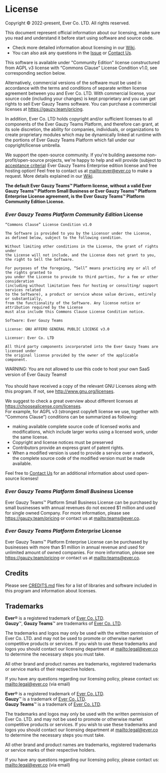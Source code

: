 # License

Copyright © 2022-present, Ever Co. LTD. All rights reserved.

This document represent official information about our licensing, make sure you read and understand it before start using software and source code.

- Check more detailed information about licensing in our [Wiki](https://github.com/ever-co/ever-gauzy-teams/wiki/Licensing).
- You can also ask any questions in the [Issue](https://github.com/ever-co/ever-gauzy-teams/issues/TODO) or [Contact Us](https://github.com/ever-co/ever-gauzy-teams#contact-us).

This software is available under "Community Edition" license constructured from AGPL v3 license with “Commons Clause” License Condition v1.0, see corresponding section below.

Alternatively, commercial versions of the software must be used in accordance with the terms and conditions of separate written license agreement between you and Ever Co. LTD. With commercial license, your source code (including your changes) is kept proprietary and you can get rights to sell Ever Gauzy Teams software. You can purchase a commercial licenses at <https://gauzy.team/pricing>.

In addition, Ever Co. LTD holds copyright and/or sufficient licenses to all components of the Ever Gauzy Teams Platform, and therefore can grant, at its sole discretion, the ability for companies, individuals, or organizations to create proprietary modules which may be dynamically linked at runtime with the portions of Ever Gauzy Teams Platform which fall under our copyright/license umbrella.

We support the open-source community. If you're building awesome non-profit/open-source projects, we're happy to help and will provide (subject to [acceptance criteria](https://github.com/ever-co/ever-gauzy/wiki/Free-license-and-hosting-for-Non-profit-and-Open-Source-projects)) Ever Gauzy Teams Enterprise edition license and free hosting option! Feel free to contact us at <mailto:ever@ever.co> to make a request. More details explained in our [Wiki](https://github.com/ever-co/ever-gauzy/wiki/Free-license-and-hosting-for-Non-profit-and-Open-Source-projects).

**The default Ever Gauzy Teams™ Platform license, without a valid Ever Gauzy Teams™ Platform Small Business or Ever Gauzy Teams™ Platform Enterprise License agreement, is the Ever Gauzy Teams™ Platform Community Edition License.**

### _Ever Gauzy Teams Platform Community Edition_ License

```
“Commons Clause” License Condition v1.0

The Software is provided to you by the Licensor under the License,
as defined below, subject to the following condition.

Without limiting other conditions in the License, the grant of rights under 
the License will not include, and the License does not grant to you,
the right to Sell the Software.

For purposes of the foregoing, “Sell” means practicing any or all of the rights granted to
you under the License to provide to third parties, for a fee or other consideration 
(including without limitation fees for hosting or consulting/ support services related
to the Software), a product or service whose value derives, entirely or substantially,
from the functionality of the Software. Any license notice or attribution required by the License
must also include this Commons Clause License Condition notice.

Software: Ever Gauzy Teams

License: GNU AFFERO GENERAL PUBLIC LICENSE v3.0

Licensor: Ever Co. LTD

All third party components incorporated into the Ever Gauzy Teams are licensed under
the original license provided by the owner of the applicable component.

```

WARNING: You are not allowed to use this code to host your own SaaS version of Ever Gauzy Teams❗

You should have received a copy of the relevant GNU Licenses along with this program. If not, see <http://www.gnu.org/licenses>.

We suggest to check a great overview about different licenses at <https://choosealicense.com/licenses>.  
For example, for AGPL v3 (strongest copyleft license we use, together with “Commons Clause”) conditions can be summarized as following:

-   making available complete source code of licensed works and modifications, which include larger works using a licensed work, under the same license.
-   Copyright and license notices must be preserved
-   Contributors provide an express grant of patent rights.
-   When a modified version is used to provide a service over a network, the complete source code of the modified version must be made available.

Feel free to [Contact Us](https://github.com/ever-co/ever-gauzy-teams#contact-us) for an additional information about used open-source licenses!

### _Ever Gauzy Teams Platform Small Business_ License

Ever Gauzy Teams™ Platform Small Business License can be purchased by small businesses with annual revenues do not exceed \$1 million and used for single owned Company.
For more information, please see https://gauzy.team/pricing or contact us at <mailto:teams@ever.co>.

### _Ever Gauzy Teams Platform Enterprise_ License

Ever Gauzy Teams™ Platform Enterprise License can be purchased by businesses with more than \$1 million in annual revenue and used for unlimited amount of owned companies.
For more information, please see https://gauzy.team/pricing or contact us at <mailto:teams@ever.co>.

## Credits

Please see [CREDITS.md](CREDITS.md) files for a list of libraries and software included in this program and information about licenses.

## Trademarks

**Ever**® is a registered trademark of [Ever Co. LTD](https://ever.co).  
**Gauzy**™, **Gauzy Teams**™ are trademarks of [Ever Co. LTD](https://ever.co).

The trademarks and logos may only be used with the written permission of Ever Co. LTD. and may not be used to promote or otherwise market competitive products or services. If you wish to use these trademarks and logos you should contact our licensing department at <mailto:legal@ever.co> to determine the necessary steps you must take.

All other brand and product names are trademarks, registered trademarks or service marks of their respective holders.

If you have any questions regarding our licensing policy, please contact us: <mailto:legal@ever.co> (via email)

**Ever**® is a registered trademark of [Ever Co. LTD](https://ever.co).  
**Gauzy**™ is a trademark of [Ever Co. LTD](https://ever.co).  
**Gauzy Teams**™ is a trademark of [Ever Co. LTD](https://ever.co).

The trademarks and logos may only be used with the written permission of Ever Co. LTD. and may not be used to promote or otherwise market competitive products or services. If you wish to use these trademarks and logos you should contact our licensing department at <mailto:legal@ever.co> to determine the necessary steps you must take.

All other brand and product names are trademarks, registered trademarks or service marks of their respective holders.

If you have any questions regarding our licensing policy, please contact us: <mailto:legal@ever.co> (via email)
